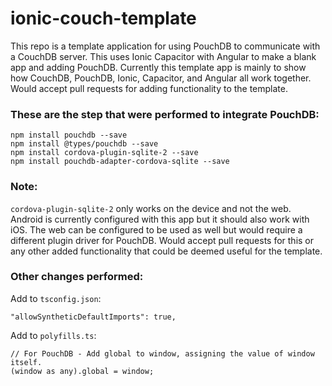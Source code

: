 # ionic-couch-template

This repo is a template application for using PouchDB to communicate with a CouchDB server.  This uses Ionic Capacitor with Angular to make a blank app and adding PouchDB.  Currently this template app is mainly to show how CouchDB, PouchDB, Ionic, Capacitor, and Angular all work together.  Would accept pull requests for adding functionality to the template.


### These are the step that were performed to integrate PouchDB:
```
npm install pouchdb --save
npm install @types/pouchdb --save
npm install cordova-plugin-sqlite-2 --save
npm install pouchdb-adapter-cordova-sqlite --save
```

### Note:
`cordova-plugin-sqlite-2` only works on the device and not the web.  Android is currently configured with this app but it should also work with iOS.  The web can be configured to be used as well but would require a different plugin driver for PouchDB.  Would accept pull requests for this or any other added functionality that could be deemed useful for the template.

### Other changes performed:

Add to `tsconfig.json`:
```
"allowSyntheticDefaultImports": true,
```

Add to `polyfills.ts`:
```
// For PouchDB - Add global to window, assigning the value of window itself.
(window as any).global = window;
```
